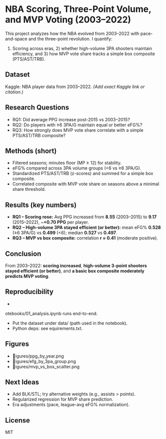 ﻿# NBA Scoring, Three-Point Volume, and MVP Voting (2003–2022)

This project analyzes how the NBA evolved from 2003–2022 with pace-and-space and the three-point revolution. I quantify:
1) Scoring across eras, 2) whether high-volume 3PA shooters maintain efficiency, and 3) how MVP vote share tracks a simple box composite (PTS/AST/TRB).

## Dataset
Kaggle: NBA player data from 2003–2022. *(Add exact Kaggle link or citation.)*

## Research Questions
- RQ1: Did average PPG increase post-2015 vs 2003–2015?
- RQ2: Do players with ≥6 3PA/G maintain equal or better eFG%?
- RQ3: How strongly does MVP vote share correlate with a simple PTS/AST/TRB composite?

## Methods (short)
- Filtered seasons; minutes floor (MP ≥ 12) for stability.
- eFG% compared across 3PA volume groups (<6 vs ≥6 3PA/G).
- Standardized PTS/AST/TRB (z-scores) and summed for a simple box composite.
- Correlated composite with MVP vote share on seasons above a minimal share threshold.

## Results (key numbers)
- **RQ1 – Scoring rose:** Avg PPG increased from **8.55** (2003–2015) to **9.17** (2015–2022), ~**+0.70 PPG** per player.
- **RQ2 – High-volume 3PA stayed efficient (or better):** mean eFG% **0.528** (≥6 3PA/G) vs **0.499** (<6); median **0.527** vs **0.497**.
- **RQ3 – MVP vs box composite:** correlation **r ≈ 0.41** (moderate positive).

## Conclusion
From 2003–2022: **scoring increased**, **high-volume 3-point shooters stayed efficient (or better)**, and **a basic box composite moderately predicts MVP voting**.

## Reproducibility
- 
otebooks/01_analysis.ipynb runs end-to-end.
- Put the dataset under data/ (path used in the notebook).
- Python deps: see equirements.txt.

## Figures
- igures/ppg_by_year.png
- igures/efg_by_3pa_group.png
- igures/mvp_vs_box_scatter.png

## Next Ideas
- Add BLK/STL; try alternative weights (e.g., assists > points).
- Regularized regression for MVP share prediction.
- Era adjustments (pace, league-avg eFG% normalization).

## License
MIT
